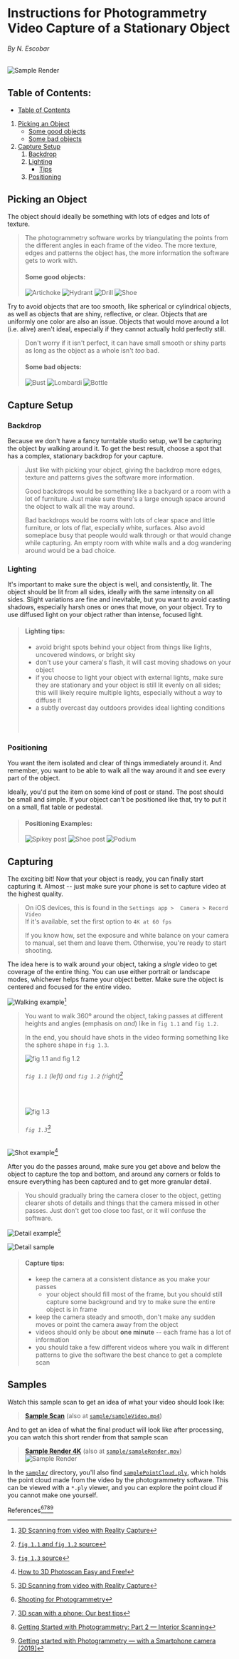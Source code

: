 # Instructions for Photogrammetry Video Capture of a Stationary Object
###### By N. Escobar

![Sample Render](img/sampleRender.gif)

## Table of Contents:
* [Table of Contents](##-Table-Of-Contents)
1. [Picking an Object](##-Picking-an-Object)
   * [Some good objects](####-Some-good-objects:)
   * [Some bad objects](####-Some-bad-objects:)
2. [Capture Setup](##-Capture-Setup)
   1. [Backdrop](###-Backdrop)
   2. [Lighting](###-Lighting)
      * [Tips](####-Lighting-tips:)
   3. [Positioning](###-Positioning)

## Picking an Object
The object should ideally be something with lots of edges 
and lots of texture.

> The photogrammetry software works by triangulating the 
> points from the different angles in each frame of the 
> video. The more texture, edges and patterns the object 
> has, the more information the software gets to work with.
>
> #### Some good objects:
> 
> ![Artichoke](img/artichoke.png)
> ![Hydrant](img/hydrant.png)
> ![Drill](img/drill.png)
> ![Shoe](img/shoe1.jpeg)

Try to avoid objects that are too smooth, like spherical 
or cylindrical objects, as well as objects that are
shiny, reflective, or clear. Objects that are uniformly 
one color are also an issue. Objects that would move 
around a lot (i.e. alive) aren't ideal, especially if they
cannot actually hold perfectly still.

> Don't worry if it isn't perfect, it can have small smooth 
> or shiny parts as long as the object as a whole isn't 
> *too* bad.
>
> #### Some bad objects:
> 
> ![Bust](img/bust.png)
> ![Lombardi](img/lombardi.jpg)
> ![Bottle](img/bottle.jpeg)

## Capture Setup

### Backdrop

Because we don't have a fancy turntable studio setup, we'll
be capturing the object by walking around it. To get the best
result, choose a spot that has a complex, stationary 
backdrop for your capture.

> Just like with picking your object, giving the backdrop
> more edges, texture and patterns gives the software more 
> information.
> 
> Good backdrops would be something like a backyard or a
> room with a lot of furniture. Just make sure there's a
> large enough space around the object to walk all the way
> around.
> 
> Bad backdrops would be rooms with lots of clear space and
> little furniture, or lots of flat, especially white, surfaces. 
> Also avoid someplace busy that people would walk through or 
> that would change while capturing. An empty room with white 
> walls and a dog wandering around would be a bad choice.

### Lighting

It's important to make sure the object is well, and 
consistently, lit. The object should be lit from all sides,
ideally with the same intensity on all sides. Slight
variations are fine and inevitable, but you want to avoid
casting shadows, especially harsh ones or ones that move, 
on your object. Try to use diffused light on your object
rather than intense, focused light.

> #### Lighting tips:
> - avoid bright spots behind your object from things like
lights, uncovered windows, or bright sky
> - don't use your camera's flash, it will cast moving shadows
on your object
> - if you choose to light your object with external lights, 
make sure they are stationary and your object is still lit 
evenly on all sides; this will likely  require multiple lights,
especially without a way to diffuse it
> - a subtly overcast day outdoors provides ideal lighting 
conditions
> <br/>
> <br/>

### Positioning
You want the item isolated and clear of things immediately
around it. And remember, you want to be able to walk all the 
way around it and see every part of the object.

Ideally, you'd put the item on some kind of post or stand. 
The post should be small and simple. If your object can't be 
positioned like that, try to put it on a small, flat table or
pedestal.

> #### Positioning Examples:
> 
> ![Spikey post](img/spikyPost.png)
> ![Shoe post](img/shoe2.jpeg)
> ![Podium](img/podium.jpeg)

## Capturing

The exciting bit! Now that your object is ready, you can
finally start capturing it. Almost -- just make sure your
phone is set to capture video at the highest quality.

> On iOS devices, this is found in the `Settings app > 
> Camera > Record Video`\
> If it's available, set the first option to `4K at 60 fps`
> 
> If you know how, set the exposure and white balance on your
> camera to manual, set them and leave them. Otherwise, you're 
> ready to start shooting.

The idea here is to walk around your object, taking a *single* 
video to get coverage of the entire thing. You can use either
portrait or landscape modes, whichever helps frame your object
better. Make sure the object is centered and focused for the
entire video.

![Walking example](img/walking.gif)[^1]

> You want to walk 360º around the object, taking passes at 
> different heights and angles (emphasis on *and*) like in
> `fig 1.1` and `fig 1.2`.
> 
> In the end, you should have shots in the video forming 
> something like the sphere shape in `fig 1.3`.
> 
> ![fig 1.1 and fig 1.2](img/cameraExample1.jpg)
> ###### `fig 1.1` *(left)* and `fig 1.2` *(right)*[^alpha]
>
> <br/>
>
> ![fig 1.3](img/cameraExample2.jpg)
> ###### `fig 1.3`[^beta]

![Shot example](img/stumpVid.gif)[^2]

After you do the passes around, make sure you get above and below the 
object to capture the top and bottom, and around any corners or folds
to ensure everything has been captured and to get more granular detail.

> You should gradually bring the camera closer to the object, getting
> clearer shots of details and things that the camera missed in other 
> passes. Just don't get too close too fast, or it will confuse the 
> software.

![Detail example](img/view.gif)[^1]

![Detail sample](img/detailSample.gif)


> #### Capture tips:
> - keep the camera at a consistent distance as you make your passes
>   - your object should fill most of the frame, but you should still 
      capture some background and  try to make sure the entire object 
      is in frame
> - keep the camera steady and smooth, don't make any sudden moves or
>   point the camera away from the object
> - videos should only be about **one minute** -- each frame has a lot of 
    information
> - you should take a few different videos where you walk in different 
    patterns to give the software the best chance to get a complete
    scan


## Samples

Watch this sample scan to get an idea of what your video should look like:

> [**Sample Scan**](https://player.vimeo.com/video/628471220?h=8254701244) (also at [`sample/sampleVideo.mp4`](https://github.com/nickesc/PhotogrammetryVideoInstructions/blob/main/sample/sampleVideo.mp4))

And to get an idea of what the final product will look like after processing,
you can watch this short render from that sample scan

> [**Sample Render 4K**](https://player.vimeo.com/video/630037720?h=33217a9381) (also at [`sample/sampleRender.mov`](https://github.com/nickesc/PhotogrammetryVideoInstructions/blob/main/sample/sampleRender.mov))
>![Sample Render](img/sampleRender.gif)

In the [`sample/`](https://github.com/nickesc/PhotogrammetryVideoInstructions/blob/main/sample) 
directory, you'll also find [`samplePointCloud.ply`](https://github.com/nickesc/PhotogrammetryVideoInstructions/blob/main/sample/samplePointCloud.ply),
which holds the point cloud made from the video by the photogrammetry 
software. This can be viewed with a `*.ply` viewer, and you can explore 
the point cloud if you cannot make one yourself.

References[^a][^b][^c][^d]

[^a]: [Shooting for Photogrammetry](https://www.instructables.com/Shooting-for-Photogrammetry/)
[^b]: [3D scan with a phone: Our best tips](https://www.sculpteo.com/en/3d-learning-hub/best-articles-about-3d-printing/3d-scan-smartphone/)
[^c]: [Getting Started with Photogrammetry: Part 2 — Interior Scanning](https://medium.com/realities-io/getting-started-with-photogrammetry-part-2-f957c9e8d61d)
[^d]: [Getting started with Photogrammetry — with a Smartphone camera \[2019\]](https://medium.com/realities-io/getting-started-with-photogrammetry-d0a6ee40cb72)

[^1]: [3D Scanning from video with Reality Capture](https://www.youtube.com/watch?v=i8AdX6OCvHg)
[^2]: [How to 3D Photoscan Easy and Free!](https://www.youtube.com/watch?v=k4NTf0hMjtY)

[^alpha]: [`fig 1.1` and `fig 1.2` source](https://www.3dscanstore.com/blog/3d-scanning-reflective-objects)
[^beta]: [`fig 1.3` source](https://www.vistable.com/photogrammetry-or-photo-modeling-for-the-digital-factory-model/)

